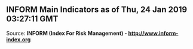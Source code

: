 ## INFORM Main Indicators as of Thu, 24 Jan 2019 03:27:11 GMT

Source: **INFORM (Index For Risk Management) - http://www.inform-index.org**